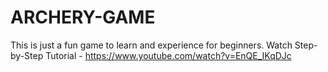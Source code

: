 # ARCHERY-GAME
This is just a fun game to learn and experience for beginners. Watch Step-by-Step Tutorial - https://www.youtube.com/watch?v=EnQE_IKqDJc
